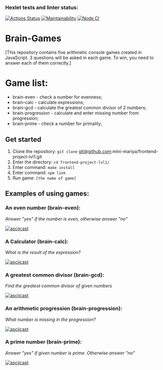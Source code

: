 ### Hexlet tests and linter status:
[![Actions Status](https://github.com/mini-mariya/frontend-project-lvl1/workflows/hexlet-check/badge.svg)](https://github.com/mini-mariya/frontend-project-lvl1/actions)
[![Maintainability](https://api.codeclimate.com/v1/badges/a99a88d28ad37a79dbf6/maintainability)](https://codeclimate.com/github/mini-mariya/frontend-project-lvl1/maintainability)
[![Node CI](https://github.com/mini-mariya/frontend-project-lvl1/actions/workflows/nodejs.yml/badge.svg?event=push)](https://github.com/mini-mariya/backend-project-lvl1/actions/workflows/nodejs.yml)

# Brain-Games

[This repository contains five arithmetic console games created in JavaScript.
3 questions will be asked in each game. To win, you need to answer each of them correctly.]

# Game list:

- brain-even - check a number for evenness;
- brain-calc - calculate expressions;
- brain-gcd - calculate the greatest common divisor of 2 numbers;
- brain-progression - calculate and enter missing number from progression;
- brain-prime - check a number for primality;

## Get started

1. Clone the repository: `git clone` git@github.com:mini-mariya/frontend-project-lvl1.git 
2. Enter the directory: `cd frontend-project-lvl1/`
3. Enter command: `make install`
4. Enter command: `npm link`
5. Run game: `[the name of game]`

## Examples of using games:

### An even number (brain-even):
*Answer "yes" if the number is even, otherwise answer "no"*

[![asciicast](https://asciinema.org/a/knmVEUrEeE294tibzGvF3BBmL.svg)](https://asciinema.org/a/knmVEUrEeE294tibzGvF3BBmL)

### A Calculator (brain-calc):
*What is the result of the expression?*

[![asciicast](https://asciinema.org/a/sn7SjGroGDaDHmNAADmD8sCIe.svg)](https://asciinema.org/a/sn7SjGroGDaDHmNAADmD8sCIe)

### A greatest common divisor (brain-gcd):
*Find the greatest common divisor of given numbers*

[![asciicast](https://asciinema.org/a/WjF2puCrdFwPOPB59jUBFs1sT.svg)](https://asciinema.org/a/WjF2puCrdFwPOPB59jUBFs1sT)

### An arithmetic progression (brain-progression):
*What number is missing in the progression?*

[![asciicast](https://asciinema.org/a/FhxkubSHACy4lWPUly05NL3FK.svg)](https://asciinema.org/a/FhxkubSHACy4lWPUly05NL3FK)

### A prime number (brain-prime):
*Answer "yes" if given number is prime. Otherwise answer "no"*

[![asciicast](https://asciinema.org/a/knp5mizZG0MizGIMMFGssUyGI.svg)](https://asciinema.org/a/knp5mizZG0MizGIMMFGssUyGI)

